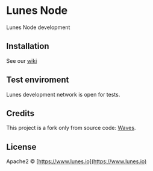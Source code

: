 # Lunes Node

Lunes Node development

## Installation

See our [wiki](https://github.com/Lunes-platform/LunesNode/wiki/Testnet:-running-LunesNode)

## Test enviroment

Lunes development network is open for tests.

## Credits

This project is a fork only from source code: [Waves](https://github.com/wavesplatform/Waves/commit/0e0ee641b0fa48344849e4e7eadb3814bb13ae90).

## License

Apache2 © [https://www.lunes.io](https://www.lunes.io)

